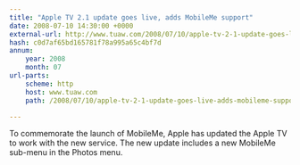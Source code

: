 ```yaml
---
title: "Apple TV 2.1 update goes live, adds MobileMe support"
date: 2008-07-10 14:30:00 +0000
external-url: http://www.tuaw.com/2008/07/10/apple-tv-2-1-update-goes-live-adds-mobileme-support/
hash: c0d7af65bd165781f78a995a65c4bf7d
annum:
    year: 2008
    month: 07
url-parts:
    scheme: http
    host: www.tuaw.com
    path: /2008/07/10/apple-tv-2-1-update-goes-live-adds-mobileme-support/

---
```


To commemorate the launch of MobileMe, Apple has updated the Apple TV to work with the new service. The new update includes a new MobileMe sub-menu in the Photos menu.
